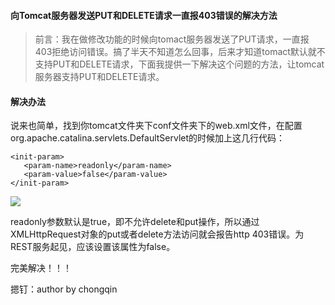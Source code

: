 #### 向Tomcat服务器发送PUT和DELETE请求一直报403错误的解决方法

> 前言：我在做修改功能的时候向tomact服务器发送了PUT请求，一直报403拒绝访问错误。搞了半天不知道怎么回事，后来才知道tomact默认就不支持PUT和DELETE请求，下面我提供一下解决这个问题的方法，让tomcat服务器支持PUT和DELETE请求。

#### 解决办法

说来也简单，找到你tomcat文件夹下conf文件夹下的web.xml文件，在配置org.apache.catalina.servlets.DefaultServlet的时候加上这几行代码：
```
<init-param> 
   <param-name>readonly</param-name> 
   <param-value>false</param-value> 
</init-param> 
```
![](https://i.imgur.com/F9wMv3M.png)

readonly参数默认是true，即不允许delete和put操作，所以通过XMLHttpRequest对象的put或者delete方法访问就会报告http 403错误。为REST服务起见，应该设置该属性为false。

完美解决！！！

摁钉：author by chongqin
